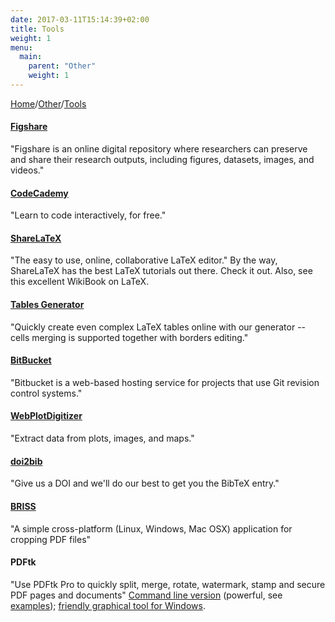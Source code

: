 ```yaml
---
date: 2017-03-11T15:14:39+02:00
title: Tools
weight: 1
menu:
  main:
    parent: "Other"
    weight: 1
---
```


[Home](/)/[Other](/other/)/[Tools](/other/tools/)


#### [Figshare](https://figshare.com/)
"Figshare is an online digital repository where researchers can preserve and share their research outputs, including figures, datasets, images, and videos."
​

#### [CodeCademy](https://www.codecademy.com/)  
"Learn to code interactively, for free."
 

#### [ShareLaTeX](https://www.sharelatex.com/)  
"The easy to use, online, collaborative LaTeX editor."
By the way, ShareLaTeX has the best LaTeX tutorials out there. Check it out. Also, see this excellent WikiBook on LaTeX.  

#### [Tables Generator](http://www.tablesgenerator.com/)  
"Quickly create even complex LaTeX tables online with our generator -- cells merging is supported together with borders editing."
 

#### [BitBucket](https://bitbucket.org/)  
"Bitbucket is a web-based hosting service for projects that use Git revision control systems."
 

#### [WebPlotDigitizer](http://arohatgi.info/WebPlotDigitizer/)  
"Extract data from plots, images, and maps."
 

#### [doi2bib](http://www.doi2bib.org/#/doi)  
"Give us a DOI and we'll do our best to get you the BibTeX entry."
​

#### [BRISS](http://briss.sourceforge.net/)  
"A simple cross-platform (Linux, Windows, Mac OSX) application for cropping PDF files"

 
#### PDFtk  
"Use PDFtk Pro to quickly split, merge, rotate, watermark, stamp and secure PDF pages and documents"
[Command line version](https://www.pdflabs.com/tools/pdftk-server/) (powerful, see [examples](https://www.pdflabs.com/docs/pdftk-cli-examples/)); [friendly graphical tool for Windows](https://www.pdflabs.com/tools/pdftk-the-pdf-toolkit/).